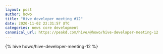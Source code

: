 ```yaml
---
layout: post
author: howo
title: "Hive developer meeting #12"
date: 2020-11-02 22:31:57 UTC
categories: news core development
canonical_url: https://peakd.com/hive/@howo/hive-developer-meeting-12
---
```

{% hive howo/hive-developer-meeting-12 %}

